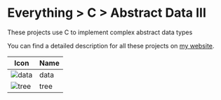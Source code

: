 # Everything > C > Abstract Data III

These projects use C to implement complex abstract data types

You can find a detailed description for all these projects on [my website](https://g10.app/status/).

| Icon                                      | Name  | 
|-------------------------------------------|-------|
| ![data](https://icons.g10.app/data-light.png) | data |
| ![tree](https://icons.g10.app/tree.png)   | tree  |
